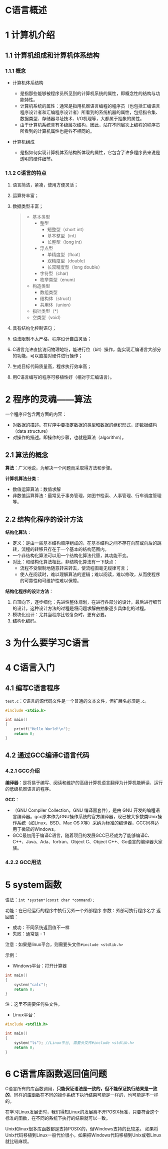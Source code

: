 # C语言概述

# 1 计算机介绍

## 1.1 计算机组成和计算机体系结构

### 1.1.1 概念

- 计算机体系结构
  -  是指那些能够被程序员所见到的计算机系统的属性，即概念性的结构与功能特性。
    - 计算机系统的属性：通常是指用机器语言编程的程序员（也包括汇编语言程序设计者和汇编程序设计者）所看到的系统机器的属性，包括指令集、数据类型、存储器寻址技术、I/O机理等，大都属于抽象的属性。
    - 由于计算机系统具有多级层次结构，因此，站在不同层次上编程的程序员所看到的计算机属性也是各不相同的。

- 计算机组成
  - 是指如何实现计算机体系结构所体现的属性，它包含了许多程序员来说是透明的硬件细节。

### 1.1.2 C语言的特点

1. 语言简洁，紧凑，使用方便灵活；

2. 运算符丰富；

3. 数据类型丰富；

   > - 基本类型
   >   - 整型
   >     - 短整型（short int）
   >     - 基本整型（int）
   >     - 长整型（long int）
   >   - 浮点型
   >     - 单精度型（float）
   >     - 双精度型（double）
   >     - 长双精度型（long double）
   >   - 字符型（char)
   >   - 枚举类型（enum）
   > - 构造类型
   >   - 数组类型
   >   - 结构体（struct）
   >   - 共用体（union）
   > - 指针类型（\*）
   > - 空类型（void）

4. 具有结构化控制语句；

5. 语法限制不太严格，程序设计自由灵活；

6. C语言允许直接访问物理地址，能进行位（bit）操作，能实现汇编语言大部分的功能，可以直接对硬件进行操作；

7. 生成目标代码质量高，程序执行效率高；

8. 用C语言编写的程序可移植性好（相对于汇编语言）。

# 2 程序的灵魂——算法

一个程序应包含两方面的内容：

- 对数据的描述。在程序中要指定数据的类型和数据的组织形式，即数据结构（data structure）
- 对操作的描述。即操作的步骤，也就是算法（algorithm）。

## 2.1 算法的概念

**算法**：广义地说，为解决一个问题而采取得方法和步骤。

**计算机算法分类**：

- 数值运算算法：数值求解
- 非数值运算算法：最常见于事务管理，如图书检索、人事管理、行车调度管理等。

## 2.2 结构化程序的设计方法

**结构化算法**：

- 定义：是由一些基本结构顺序组成的，在基本结构之间不存在向前或向后的跳转，流程的转移只存在于一个基本的结构范围内。
- 一个非结构化算法可以用一个结构化算法代替，其功能不变。
- 对比：和结构化算法相比，非结构化算法有一下缺点：
  - 流程不受限制地随意转来转去，使流程图毫无规律可言；
  - 使人在阅读时，难以理解算法的逻辑；难以阅读，难以修改，从而使程序的可靠性和可维护性难以保障。

**结构化程序的设计方法**：

1. 自顶向下，逐步细化：先进性整体规划，在进行各部分的设计，最后进行细节的设计。这种设计方法的过程是将问题求解由抽象逐步具体化的过程。
2. 模块化设计：尤其当程序比较复杂时，更有必要。
3. 结构化编码。

# 3 为什么要学习C语言

# 4 C语言入门

## 4.1 编写C语言程序

`test.c`：C语言的源代码文件是一个普通的文本文件，但扩展名必须是`.c`。

```c
#include <stdio.h>

int main()
{
    printf("Hello World!\n");
    return 0;
}
```

## 4.2 通过GCC编译C语言代码

### 4.2.1 GCC介绍

**编译器**：是将易于编写、阅读和维护的高级计算机语言翻译为计算机能解读、运行的低级机器语言的程序。

**GCC**：

- （GNU Compiler Collection，GNU 编译器套件），是由 GNU 开发的编程语言编译器。gcc原本作为GNU操作系统的官方编译器，现已被大多数类Unix操作系统（如Linux、BSD、Mac OS X等）采纳为标准的编译器，GCC同样适用于微软的Windows。
- GCC最初用于编译C语言，随着项目的发展GCC已经成为了能够编译C、C++、Java、Ada、fortran、Object C、Object C++、Go语言的编译器大家族。

### 4.2.2 GCC用法

# 5 system函数

语法：`int *system*(const char *command);`

功能：在已经运行的程序中执行另外一个外部程序
参数：外部可执行程序名字
返回值：

- 成功：不同系统返回值不一样
- 失败：通常是 - 1

注意：如果是linux平台，则需要头文件`#include <stdlib.h>`

示例：

- Windows平台：打开计算器

```c
int main()
{
    system("calc");
    return 0;
}
```

注：这里不需要任何头文件。

- Linux平台：

```c
#include <stdlib.h>

int main()
{
	system("ls"); //Linux平台, 需要头文件#include <stdlib.h>
	return 0;
}

```

# 6 C语言库函数返回值问题

C语言所有的库函数调用，**只能保证语法是一致的，但不能保证执行结果是一致的**，同样的库函数在不同的操作系统下执行结果可能是一样的，也可能是不一样的。

在学习Linux发展史时，我们得知Linux的发展离不开POSIX标准，只要符合这个标准的函数，在不同的系统下执行的结果就可以一致。

Unix和linux很多库函数都是支持POSIX的，但Windows支持的比较差。
如果将Unix代码移植到Linux一般代价很小，如果把Windows代码移植到Unix或者Linux就比较麻烦。